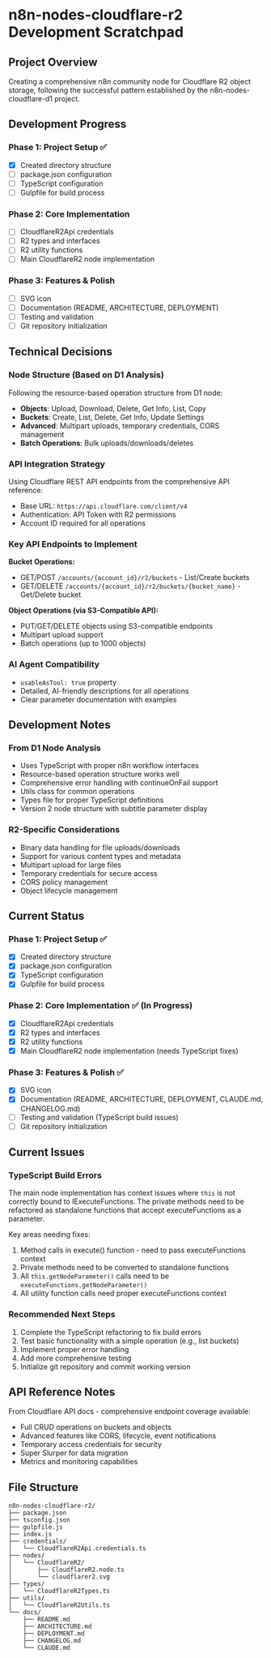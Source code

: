 # n8n-nodes-cloudflare-r2 Development Scratchpad

## Project Overview
Creating a comprehensive n8n community node for Cloudflare R2 object storage, following the successful pattern established by the n8n-nodes-cloudflare-d1 project.

## Development Progress

### Phase 1: Project Setup ✅
- [x] Created directory structure
- [ ] package.json configuration
- [ ] TypeScript configuration  
- [ ] Gulpfile for build process

### Phase 2: Core Implementation
- [ ] CloudflareR2Api credentials
- [ ] R2 types and interfaces
- [ ] R2 utility functions
- [ ] Main CloudflareR2 node implementation

### Phase 3: Features & Polish
- [ ] SVG icon
- [ ] Documentation (README, ARCHITECTURE, DEPLOYMENT)
- [ ] Testing and validation
- [ ] Git repository initialization

## Technical Decisions

### Node Structure (Based on D1 Analysis)
Following the resource-based operation structure from D1 node:
- **Objects**: Upload, Download, Delete, Get Info, List, Copy
- **Buckets**: Create, List, Delete, Get Info, Update Settings  
- **Advanced**: Multipart uploads, temporary credentials, CORS management
- **Batch Operations**: Bulk uploads/downloads/deletes

### API Integration Strategy
Using Cloudflare REST API endpoints from the comprehensive API reference:
- Base URL: `https://api.cloudflare.com/client/v4`
- Authentication: API Token with R2 permissions
- Account ID required for all operations

### Key API Endpoints to Implement
**Bucket Operations:**
- GET/POST `/accounts/{account_id}/r2/buckets` - List/Create buckets
- GET/DELETE `/accounts/{account_id}/r2/buckets/{bucket_name}` - Get/Delete bucket

**Object Operations (via S3-Compatible API):**
- PUT/GET/DELETE objects using S3-compatible endpoints
- Multipart upload support
- Batch operations (up to 1000 objects)

### AI Agent Compatibility
- `usableAsTool: true` property
- Detailed, AI-friendly descriptions for all operations
- Clear parameter documentation with examples

## Development Notes

### From D1 Node Analysis
- Uses TypeScript with proper n8n workflow interfaces
- Resource-based operation structure works well
- Comprehensive error handling with continueOnFail support
- Utils class for common operations
- Types file for proper TypeScript definitions
- Version 2 node structure with subtitle parameter display

### R2-Specific Considerations
- Binary data handling for file uploads/downloads
- Support for various content types and metadata
- Multipart upload for large files
- Temporary credentials for secure access
- CORS policy management
- Object lifecycle management

## Current Status

### Phase 1: Project Setup ✅
- [x] Created directory structure
- [x] package.json configuration
- [x] TypeScript configuration  
- [x] Gulpfile for build process

### Phase 2: Core Implementation ✅ (In Progress)
- [x] CloudflareR2Api credentials
- [x] R2 types and interfaces
- [x] R2 utility functions
- [x] Main CloudflareR2 node implementation (needs TypeScript fixes)

### Phase 3: Features & Polish ✅
- [x] SVG icon
- [x] Documentation (README, ARCHITECTURE, DEPLOYMENT, CLAUDE.md, CHANGELOG.md)
- [ ] Testing and validation (TypeScript build issues)
- [ ] Git repository initialization

## Current Issues

### TypeScript Build Errors
The main node implementation has context issues where `this` is not correctly bound to IExecuteFunctions. 
The private methods need to be refactored as standalone functions that accept executeFunctions as a parameter.

Key areas needing fixes:
1. Method calls in execute() function - need to pass executeFunctions context
2. Private methods need to be converted to standalone functions
3. All `this.getNodeParameter()` calls need to be `executeFunctions.getNodeParameter()`
4. All utility function calls need proper executeFunctions context

### Recommended Next Steps
1. Complete the TypeScript refactoring to fix build errors
2. Test basic functionality with a simple operation (e.g., list buckets)
3. Implement proper error handling
4. Add more comprehensive testing
5. Initialize git repository and commit working version

## API Reference Notes
From Cloudflare API docs - comprehensive endpoint coverage available:
- Full CRUD operations on buckets and objects
- Advanced features like CORS, lifecycle, event notifications
- Temporary access credentials for security
- Super Slurper for data migration
- Metrics and monitoring capabilities

## File Structure
```
n8n-nodes-cloudflare-r2/
├── package.json
├── tsconfig.json  
├── gulpfile.js
├── index.js
├── credentials/
│   └── CloudflareR2Api.credentials.ts
├── nodes/
│   └── CloudflareR2/
│       ├── CloudflareR2.node.ts
│       └── cloudflarer2.svg
├── types/
│   └── CloudflareR2Types.ts
├── utils/
│   └── CloudflareR2Utils.ts
└── docs/
    ├── README.md
    ├── ARCHITECTURE.md
    ├── DEPLOYMENT.md
    ├── CHANGELOG.md
    └── CLAUDE.md
```